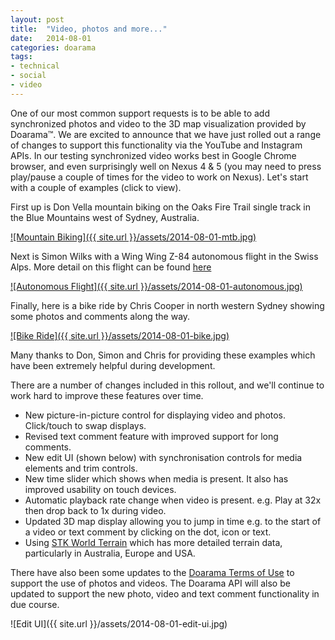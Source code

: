```yaml
---
layout: post
title:  "Video, photos and more..."
date:   2014-08-01
categories: doarama
tags:
- technical
- social
- video
---
```



[]()One of our most common support requests is to be able to add synchronized photos and video to the 3D map visualization provided by Doarama&trade;.
We are excited to announce that we have just rolled out a range of changes to support this functionality via the YouTube and Instagram APIs.
In our testing synchronized video works best in Google Chrome browser, and even surprisingly well on Nexus 4 & 5 (you may need to press play/pause a couple of times for the video to work on Nexus).
Let's start with a couple of examples (click to view).

First up is Don Vella mountain biking on the Oaks Fire Trail single track in the Blue Mountains west of Sydney, Australia.

[![Mountain Biking]({{ site.url }}/assets/2014-08-01-mtb.jpg)](http://www.doarama.com/view/8135)

Next is Simon Wilks with a Wing Wing Z-84 autonomous flight in the Swiss Alps.  More detail on this flight can be found [here](https://www.youtube.com/watch?v=RK6j2pEe-xM)

[![Autonomous Flight]({{ site.url }}/assets/2014-08-01-autonomous.jpg)](http://www.doarama.com/view/8138)

Finally, here is a bike ride by Chris Cooper in north western Sydney showing some photos and comments along the way.

[![Bike Ride]({{ site.url }}/assets/2014-08-01-bike.jpg)](http://www.doarama.com/view/8140)

Many thanks to Don, Simon and Chris for providing these examples which have been extremely helpful during development.

There are a number of changes included in this rollout, and we'll continue to work hard to improve these features over time.

* New picture-in-picture control for displaying video and photos.  Click/touch to swap displays.
* Revised text comment feature with improved support for long comments.
* New edit UI (shown below) with synchronisation controls for media elements and trim controls.
* New time slider which shows when media is present.  It also has improved usability on touch devices.
* Automatic playback rate change when video is present.  e.g. Play at 32x then drop back to 1x during video.
* Updated 3D map display allowing you to jump in time e.g. to the start of a video or text comment by clicking on the dot, icon or text.
* Using [STK World Terrain](http://cesiumjs.org/data-and-assets/terrain/stk-world-terrain.html) which has more detailed terrain data, particularly in Australia, Europe and USA.

There have also been some updates to the [Doarama Terms of Use](http://www.doarama.com/terms) to support the use of photos and videos.
The Doarama API will also be updated to support the new photo, video and text comment functionality in due course.

![Edit UI]({{ site.url }}/assets/2014-08-01-edit-ui.jpg)
